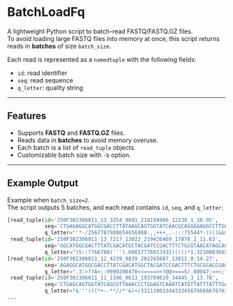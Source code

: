 # BatchLoadFq

A lightweight Python script to batch-read FASTQ/FASTQ.GZ files.  
To avoid loading large FASTQ files into memory at once, this script returns reads in **batches** of size `batch_size`.  

Each read is represented as a `namedtuple` with the following fields:
- `id`: read identifier  
- `seq`: read sequence  
- `q_letter`: quality string  

---

## Features
- Supports **FASTQ** and **FASTQ.GZ** files.  
- Reads data in **batches** to avoid memory overuse.  
- Each batch is a list of `read_tuple` objects.  
- Customizable batch size with `-b` option.  

---

## Example Output

Example when `batch_size=2`.  
The script outputs 5 batches, and each read contains `id`, `seq`, and `q_letter`:

```python
[read_tuple(id='250F302306011_13_3254_9691_218194966_12238_1_10.95',
            seq='CTGAGAGGCATGGCGACCTTATAAGCAGTGGTATCAACGCAGGGGAGGCCTTGCTTGCGGCTGGAGC...',
            q_letter="'*-/2567787988654656988-,,+++,,-:::75544*-((()&&$%*100-,,-*)+..,+))..."),
 read_tuple(id='250F302306011_13_7217_13022_219426469_17878_2_11.63',
            seq='GGCATGGCGACTTTATCGACATGCTACGATCCGACTTTCTGCGTAACATAGCACCTTCCAGTCGGTG...',
            q_letter=")5::7766788('''(.66657776657431(((()*1,323000366521111367:75567333...")]
[read_tuple(id='250F302306011_12_4239_9839_202265667_13811_0_14.27',
            seq='AGAGGCATGGCGACCTTATCGACATGGCTACGATCCGACTTTCTGCGCACCGAGCATCCTTCTCGTA...',
            q_letter=".3:>??A<;:9999200478<<=<==>>?@@>===5/.00047;=<<;78;>=>>><=?>><***:..."),
 read_tuple(id='250F302306011_11_1196_9613_193709619_34445_3_13.78',
            seq='CTGAGCAGTGGTATCAGCGTTAAACCCTGGAGTCAAATCATGTTATTTATTTGATAGTAGCTACAGC...',
            q_letter="&'''(((*+--**//*'&)+/3311100334433345676666676763555543322211233((...")]
...